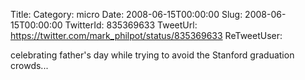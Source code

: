 Title: 
Category: micro
Date: 2008-06-15T00:00:00
Slug: 2008-06-15T00:00:00
TwitterId: 835369633
TweetUrl: https://twitter.com/mark_philpot/status/835369633
ReTweetUser: 

celebrating father's day while trying to avoid the Stanford graduation crowds...